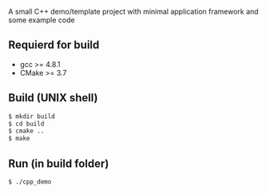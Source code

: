 A small C++ demo/template project with minimal application framework and some example code

## Requierd for build
- gcc >= 4.8.1
- CMake >= 3.7

## Build (UNIX shell)
```sh
$ mkdir build
$ cd build
$ cmake ..
$ make
```

## Run (in build folder)
```sh
$ ./cpp_demo
```
